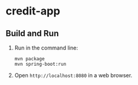credit-app
=========
Build and Run
-------------

1. Run in the command line:
   ```
   mvn package
   mvn spring-boot:run
   ```

2. Open `http://localhost:8080` in a web browser.